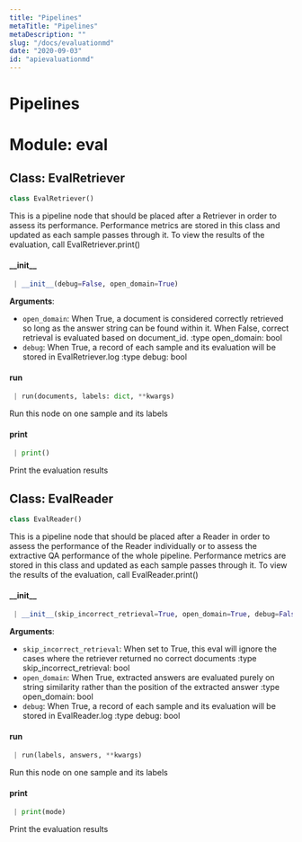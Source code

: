 ```yaml
---
title: "Pipelines"
metaTitle: "Pipelines"
metaDescription: ""
slug: "/docs/evaluationmd"
date: "2020-09-03"
id: "apievaluationmd"
---
```


# Pipelines

<a name="eval"></a>
# Module: eval

<a name="eval.EvalRetriever"></a>
## Class: EvalRetriever

```python
class EvalRetriever()
```

This is a pipeline node that should be placed after a Retriever in order to assess its performance. Performance
metrics are stored in this class and updated as each sample passes through it. To view the results of the evaluation,
call EvalRetriever.print()

<a name="eval.EvalRetriever.__init__"></a>
#### \_\_init\_\_

```python
 | __init__(debug=False, open_domain=True)
```

**Arguments**:

- `open_domain`: When True, a document is considered correctly retrieved so long as the answer string can be found within it.
                    When False, correct retrieval is evaluated based on document_id.
:type open_domain: bool
- `debug`: When True, a record of each sample and its evaluation will be stored in EvalRetriever.log
:type debug: bool

<a name="eval.EvalRetriever.run"></a>
#### run

```python
 | run(documents, labels: dict, **kwargs)
```

Run this node on one sample and its labels

<a name="eval.EvalRetriever.print"></a>
#### print

```python
 | print()
```

Print the evaluation results

<a name="eval.EvalReader"></a>
## Class: EvalReader

```python
class EvalReader()
```

This is a pipeline node that should be placed after a Reader in order to assess the performance of the Reader
individually or to assess the extractive QA performance of the whole pipeline. Performance metrics are stored in
this class and updated as each sample passes through it. To view the results of the evaluation, call EvalReader.print()

<a name="eval.EvalReader.__init__"></a>
#### \_\_init\_\_

```python
 | __init__(skip_incorrect_retrieval=True, open_domain=True, debug=False)
```

**Arguments**:

- `skip_incorrect_retrieval`: When set to True, this eval will ignore the cases where the retriever returned no correct documents
:type skip_incorrect_retrieval: bool
- `open_domain`: When True, extracted answers are evaluated purely on string similarity rather than the position of the extracted answer
:type open_domain: bool
- `debug`: When True, a record of each sample and its evaluation will be stored in EvalReader.log
:type debug: bool

<a name="eval.EvalReader.run"></a>
#### run

```python
 | run(labels, answers, **kwargs)
```

Run this node on one sample and its labels

<a name="eval.EvalReader.print"></a>
#### print

```python
 | print(mode)
```

Print the evaluation results
